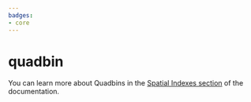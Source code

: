 ```yaml
---
badges:
- core
---
```

# quadbin

You can learn more about Quadbins in the [Spatial Indexes section](https://docs.carto.com/data-and-analysis/analytics-toolbox-for-postgresql/key-concepts/spatial-indexes#quadbin) of the documentation.
